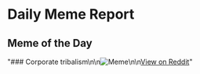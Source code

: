 # Daily Meme Report

## Meme of the Day
"### Corporate tribalism\n\n![Meme](https://i.redd.it/t52s9jcr4g5e1.png)\n\n[View on Reddit](https://redd.it/1h8v0ic)"
